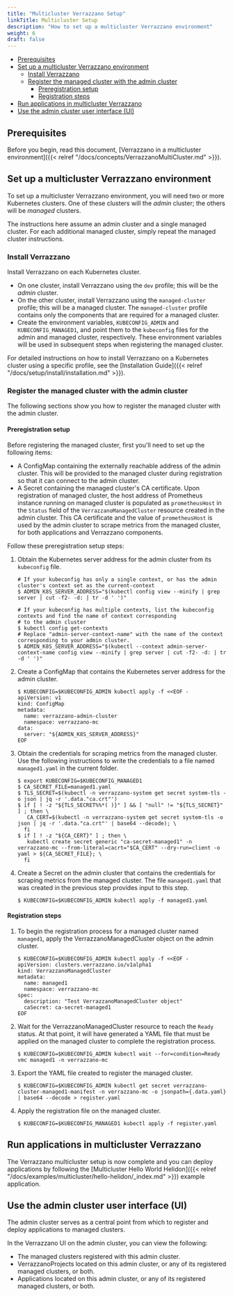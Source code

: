 ```yaml
---
title: "Multicluster Verrazzano Setup"
linkTitle: Multicluster Setup
description: "How to set up a multicluster Verrazzano environment"
weight: 6
draft: false
---
```


- [Prerequisites](#prerequisites)
- [Set up a multicluster Verrazzano environment](#set-up-a-multicluster-verrazzano-environment)
  - [Install Verrazzano](#install-verrazzano)
  - [Register the managed cluster with the admin cluster](#register-the-managed-cluster-with-the-admin-cluster)
    - [Preregistration setup](#preregistration-setup)
    - [Registration steps](#registration-steps)
- [Run applications in multicluster Verrazzano](#run-applications-in-multicluster-verrazzano)
- [Use the admin cluster user interface (UI)](#use-the-admin-cluster-user-interface-ui)

## Prerequisites

Before you begin, read this document, [Verrazzano in a multicluster environment]({{< relref "/docs/concepts/VerrazzanoMultiCluster.md" >}}).

## Set up a multicluster Verrazzano environment

To set up a multicluster Verrazzano environment, you will need two or more Kubernetes clusters. One of these clusters
will the *admin* cluster; the others will be *managed* clusters.

The instructions here assume an admin cluster and a single managed cluster. For each additional managed
cluster, simply repeat the managed cluster instructions.

### Install Verrazzano

Install Verrazzano on each Kubernetes cluster.

- On one cluster, install Verrazzano using the `dev` profile; this will be the *admin* cluster.
- On the other cluster, install Verrazzano using the `managed-cluster` profile; this will be a
  managed cluster. The `managed-cluster` profile contains only the components that are required for a managed cluster.
- Create the environment variables, `KUBECONFIG_ADMIN` and `KUBECONFIG_MANAGED1`, and point them to the `kubeconfig`
  files for the admin and managed cluster, respectively. These environment variables will be used in subsequent steps
  when registering the managed cluster.

For detailed instructions on how to install Verrazzano on a Kubernetes cluster using a specific profile, see the
[Installation Guide]({{< relref "/docs/setup/install/installation.md" >}}).

### Register the managed cluster with the admin cluster

The following sections show you how to register the managed cluster with the admin cluster.

#### Preregistration setup

Before registering the managed cluster, first you'll need to set up the following items:
- A ConfigMap containing the externally reachable address of the admin cluster. This will be provided to the managed
  cluster during registration so that it can connect to the admin cluster.
- A Secret containing the managed cluster's CA certificate. Upon registration of managed cluster, the host address of Prometheus instance running on      managed cluster is populated as `prometheusHost` in the `Status` field of the `VerrazzanoManagedCluster` resource created in the admin cluster. This CA certificate and the value of  `prometheusHost` is used by the admin cluster to scrape metrics from the managed cluster, for both applications and Verrazzano components.

Follow these preregistration setup steps:

1. Obtain the Kubernetes server address for the admin cluster from its `kubeconfig` file.
    ```
    # If your kubeconfig has only a single context, or has the admin cluster's context set as the current-context
    $ ADMIN_K8S_SERVER_ADDRESS="$(kubectl config view --minify | grep server | cut -f2- -d: | tr -d ' ')"

    # If your kubeconfig has multiple contexts, list the kubeconfig contexts and find the name of context corresponding
    # to the admin cluster
    $ kubectl config get-contexts
    # Replace "admin-server-context-name" with the name of the context corresponding to your admin cluster.
    $ ADMIN_K8S_SERVER_ADDRESS="$(kubectl --context admin-server-context-name config view --minify | grep server | cut -f2- -d: | tr -d ' ')"
    ```

2. Create a ConfigMap that contains the Kubernetes server address for the admin cluster.
    ```
    $ KUBECONFIG=$KUBECONFIG_ADMIN kubectl apply -f <<EOF -
    apiVersion: v1
    kind: ConfigMap
    metadata:
      name: verrazzano-admin-cluster
      namespace: verrazzano-mc
    data:
      server: "${ADMIN_K8S_SERVER_ADDRESS}"
    EOF
    ```

3. Obtain the credentials for scraping metrics from the managed cluster.  Use the following instructions to write the credentials to a file named `managed1.yaml` in the current folder.
   ```
   $ export KUBECONFIG=$KUBECONFIG_MANAGED1
   $ CA_SECRET_FILE=managed1.yaml
   $ TLS_SECRET=$(kubectl -n verrazzano-system get secret system-tls -o json | jq -r '.data."ca.crt"')
   $ if [ ! -z "${TLS_SECRET%%*( )}" ] && [ "null" != "${TLS_SECRET}" ] ; then \
      CA_CERT=$(kubectl -n verrazzano-system get secret system-tls -o json | jq -r '.data."ca.crt"' | base64 --decode); \
     fi
   $ if [ ! -z "${CA_CERT}" ] ; then \
      kubectl create secret generic "ca-secret-managed1" -n verrazzano-mc --from-literal=cacrt="$CA_CERT" --dry-run=client -o yaml > ${CA_SECRET_FILE}; \
     fi
   ```

4. Create a Secret on the admin cluster that contains the credentials for scraping metrics from the managed cluster.
   The file `managed1.yaml` that was created in the previous step provides input to this step.
   ```
   $ KUBECONFIG=$KUBECONFIG_ADMIN kubectl apply -f managed1.yaml
   ```

#### Registration steps
1. To begin the registration process for a managed cluster named `managed1`, apply the VerrazzanoManagedCluster object on the admin cluster.
   ```
   $ KUBECONFIG=$KUBECONFIG_ADMIN kubectl apply -f <<EOF -
   apiVersion: clusters.verrazzano.io/v1alpha1
   kind: VerrazzanoManagedCluster
   metadata:
     name: managed1
     namespace: verrazzano-mc
   spec:
     description: "Test VerrazzanoManagedCluster object"
     caSecret: ca-secret-managed1
   EOF
   ```
1. Wait for the VerrazzanoManagedCluster resource to reach the `Ready` status. At that point, it will have generated a YAML
   file that must be applied on the managed cluster to complete the registration process.
   ```
   $ KUBECONFIG=$KUBECONFIG_ADMIN kubectl wait --for=condition=Ready vmc managed1 -n verrazzano-mc
   ```
1. Export the YAML file created to register the managed cluster.
   ```
   $ KUBECONFIG=$KUBECONFIG_ADMIN kubectl get secret verrazzano-cluster-managed1-manifest -n verrazzano-mc -o jsonpath={.data.yaml} | base64 --decode > register.yaml
   ```

1. Apply the registration file on the managed cluster.
   ```
   $ KUBECONFIG=$KUBECONFIG_MANAGED1 kubectl apply -f register.yaml
   ```

## Run applications in multicluster Verrazzano

The Verrazzano multicluster setup is now complete and you can deploy applications by following the [Multicluster Hello World Helidon]({{< relref "/docs/examples/multicluster/hello-helidon/_index.md" >}}) example application.

## Use the admin cluster user interface (UI)

The admin cluster serves as a central point from which to register and deploy applications to managed clusters.

In the Verrazzano UI on the admin cluster, you can view the following:

- The managed clusters registered with this admin cluster.
- VerrazzanoProjects located on this admin cluster, or any of its registered managed clusters, or both.
- Applications located on this admin cluster, or any of its registered managed clusters, or both.
